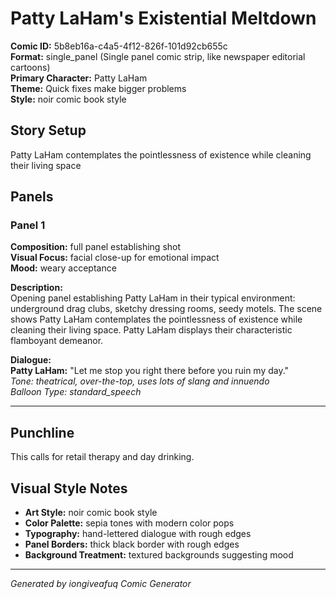 # Patty LaHam's Existential Meltdown

**Comic ID:** 5b8eb16a-c4a5-4f12-826f-101d92cb655c  
**Format:** single_panel (Single panel comic strip, like newspaper editorial cartoons)  
**Primary Character:** Patty LaHam  
**Theme:** Quick fixes make bigger problems  
**Style:** noir comic book style  

## Story Setup
Patty LaHam contemplates the pointlessness of existence while cleaning their living space

## Panels

### Panel 1

**Composition:** full panel establishing shot  
**Visual Focus:** facial close-up for emotional impact  
**Mood:** weary acceptance  

**Description:**  
Opening panel establishing Patty LaHam in their typical environment: underground drag clubs, sketchy dressing rooms, seedy motels. The scene shows Patty LaHam contemplates the pointlessness of existence while cleaning their living space. Patty LaHam displays their characteristic flamboyant demeanor.

**Dialogue:**  
**Patty LaHam:** "Let me stop you right there before you ruin my day."  
*Tone: theatrical, over-the-top, uses lots of slang and innuendo*  
*Balloon Type: standard_speech*

---

## Punchline
This calls for retail therapy and day drinking.

## Visual Style Notes
- **Art Style:** noir comic book style
- **Color Palette:** sepia tones with modern color pops
- **Typography:** hand-lettered dialogue with rough edges
- **Panel Borders:** thick black border with rough edges
- **Background Treatment:** textured backgrounds suggesting mood

---
*Generated by iongiveafuq Comic Generator*
